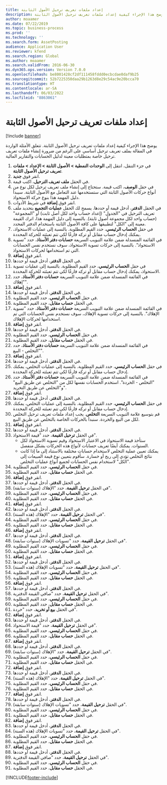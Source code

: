 ```yaml
---
title: إعداد ملفات تعريف ترحيل الأصول الثابتة
description: يوضح هذا الإجراء كيفية إعداد ملفات تعريف ترحيل الأصول الثابتة.
author: moaamer
ms.date: 07/22/2019
ms.topic: business-process
ms.prod: ''
ms.technology: ''
ms.search.form: AssetPosting
audience: Application User
ms.reviewer: kfend
ms.search.region: Global
ms.author: moaamer
ms.search.validFrom: 2016-06-30
ms.dyn365.ops.version: Version 7.0.0
ms.openlocfilehash: be8001428cf2df111458fddd0ecbcdae0daf9b25
ms.sourcegitcommit: 52b7225350daa29b1263d8e29c54ac9e20bcca70
ms.translationtype: HT
ms.contentlocale: ar-SA
ms.lasthandoff: 06/03/2022
ms.locfileid: "8863061"
---
```

# <a name="set-up-fixed-asset-posting-profiles"></a>إعداد ملفات تعريف ترحيل الأصول الثابتة

[!include [banner](../../includes/banner.md)]

يوضح هذا الإجراء كيفية إعداد ملفات تعريف ترحيل الأصول الثابتة. تتعلق الأمثلة الواردة في المقالة بملف تعريف ترحيل أساسي على الرغم من ضرورة إنشاء ملفات تعريف ترحيل خاصة بمتطلبات معينة لدليل الحسابات‬ والتقارير المالية.

1. في جزء التنقل، انتقل إلى **الوحدات النمطية > الأصول الثابتة > الإعداد > ملفات تعريف ترحيل الأصول الثابتة‬**.
2. انقر فوق **جديد**.
3. في الحقل **ملف تعريف الترحيل**، اكتب قيمة.
4. في حقل **الوصف**، اكتب قيمة. ستحتاج إلى إنشاء ملف تعريف ترحيل لكل نوع من أنواع حركات الأصول الثابتة التي ستستخدمها عند التعامل مع الأصول الثابتة. سيبدأ دليل المهمة هذا بنوع حركة الاستحواذ.  
5. انقر فوق **إضافة** في شريط الأدوات.
6. في الحقل **الدفتر**، أدخل قيمة أو حددها. يسمح لك الحقل **عمليات التجميع** بتحديد ملف تعريف الترحيل في "الجدول" (إعداد حساب واحد لكل أصل ثابت) أو "المجموعة" (حساب واحد لكل مجموعة أصول ثابتة). بالنسبة إلى دليل المهمة هذا، اترك القيمة معينة إلى "الكل" لتطبيقها على كافة الأصول الثابتة باستخدام الدفتر المحدد.  
7. في حقل **الحساب الرئيسي**، حدد القيم المطلوبة. بالنسبة إلى عمليات الاستحواذ، يمكنك إدخال حساب مقابل أو تركه فارغًا لكي تتم تعبئته للحركة المحددة.    
8. في القائمة المنسدلة ضمن علامة التبويب السريعة **حسابات دفتر الأستاذ**، حدد "تسوية الاستحواذ‬". بالنسبة إلى حركات تسوية الاستحواذ، سوف نستخدم نفس الحسابات التي تم استخدامها لحركات الاستحواذ.  
9. انقر فوق **إضافة**.
10. في الحقل **الدفتر**، أدخل قيمة أو حددها.
11. في حقل **الحساب الرئيسي**، حدد القيم المطلوبة. بالنسبة إلى عمليات تسوية الاستحواذ، يمكنك إدخال حساب مقابل أو تركه فارغًا لكي تتم تعبئته للحركة المحددة.    
12. في القائمة المنسدلة ضمن علامة التبويب السريعة **حسابات دفتر الأستاذ**، حدد "إهلاك".
13. انقر فوق **إضافة**.
14. في الحقل **الدفتر**، أدخل قيمة أو حددها.
15. في حقل **الحساب الرئيسي**، حدد القيم المطلوبة.
16. في الحقل **حساب مقابل**، حدد القيم المطلوبة.
17. في القائمة المنسدلة ضمن علامة التبويب السريعة **حسابات دفتر الأستاذ**، حدد "تسوية الإهلاك‬". بالنسبة إلى حركات تسوية الإهلاك، سوف نستخدم نفس الحسابات التي تم استخدامها لحركات الإهلاك.  
18. انقر فوق **إضافة**.
19. في الحقل **الدفتر**، أدخل قيمة أو حددها.
20. في حقل **الحساب الرئيسي**، حدد القيم المطلوبة.
21. في الحقل **حساب مقابل**، حدد القيم المطلوبة.
22. في القائمة المنسدلة ضمن علامة التبويب السريعة **حسابات دفتر الأستاذ**، حدد "التخلص - البيع‬".
23. انقر فوق **إضافة**.
24. في الحقل **الدفتر**، أدخل قيمة أو حددها.
25. في حقل **الحساب الرئيسي**، حدد القيم المطلوبة. بالنسبة إلى عمليات التخلص، يمكنك إدخال حساب مقابل أو تركه فارغًا لكي تتم تعبئته للحركة المحددة.  
26. في القائمة المنسدلة ضمن علامة التبويب السريعة **حسابات دفتر الأستاذ**، حدد "التخلص - الخردة‬‬". استخدم الحسابات نفسها لكل من "التخلص عن طريق البيع" و"التخلص عن طريق التخريد".  
27. انقر فوق **إضافة**.
28. في الحقل **الدفتر**، أدخل قيمة أو حددها.
29. في حقل **الحساب الرئيسي**، حدد القيم المطلوبة. بالنسبة إلى عمليات التخلص، يمكنك إدخال حساب مقابل أو تركه فارغًا لكي تتم تعبئته للحركة المحددة.  
30. قم بتوسيع علامة التبويب السريعة **التخلص**. يجب إعداد ملفات تعريف ترحيل التخلص لكل من البيع والخردة.  سنبدأ بالحركات الخاصة بالتخلص عن طريق البيع.  
31. انقر فوق **إضافة**.
32. في الحقل **الدفتر**، أدخل قيمة أو حددها.
33. في الحقل **ترحيل القيمة**، حدد "قيمة الاستحواذ‬".
    * ستأخذ قيمة الاستحواذ في الاعتبار الاستحواذ وقيم تسوية الاستحواذ لكل السنوات. يمكنك أيضًا تعريف حسابات لأنواع هذه الحركات بشكل منفصل.  
    * يمكنك تعيين عملية التخلص لاستخدام حسابات مختلفة بالاستناد إلى ما إذا كانت نتائج التخلص تؤدي إلى ربح أو خسارة. سأقوم بتعيين نوع قيمة المبيعات إلى "الكل" لاستخدام نفس الحسابات لجميع أنواع عمليات التخلص.  
34. في حقل **الحساب الرئيسي**، حدد القيم المطلوبة.
35. في الحقل **حساب مقابل**، حدد القيم المطلوبة.
36. انقر فوق **إضافة**.
37. في الحقل **الدفتر**، أدخل قيمة أو حددها.
38. في الحقل **ترحيل القيمة‬**، حدد "الإهلاك (سنوات سابقة)".  
38. في حقل **الحساب الرئيسي**، حدد القيم المطلوبة.
39. في الحقل **حساب مقابل**، حدد القيم المطلوبة.
40. انقر فوق **إضافة**.
41. في الحقل **الدفتر**، أدخل قيمة أو حددها.
42. في الحقل **ترحيل القيمة‬**، حدد "الإهلاك (هذه السنة)".
43. في حقل **الحساب الرئيسي**، حدد القيم المطلوبة.
44. في الحقل **حساب مقابل**، حدد القيم المطلوبة.
45. انقر فوق **إضافة**.
46. في الحقل **الدفتر**، أدخل قيمة أو حددها.
47. في الحقل **ترحيل القيمة‬**، حدد "تسويات الإهلاك (سنوات سابقة)‬".
48. في حقل **الحساب الرئيسي**، حدد القيم المطلوبة.
49. في الحقل **حساب مقابل**، حدد القيم المطلوبة.
50. انقر فوق **إضافة**.
51. في الحقل **الدفتر**، أدخل قيمة أو حددها.
52. في الحقل **ترحيل القيمة‬**، حدد "تسويات الإهلاك (هذه السنة)".
53. في حقل **الحساب الرئيسي**، حدد القيم المطلوبة.
54. في الحقل **حساب مقابل**، حدد القيم المطلوبة.
55. انقر فوق **إضافة**.
56. في الحقل **الدفتر**، أدخل قيمة أو حددها.
57. في الحقل **ترحيل القيمة‬**، حدد "صافي القيمة الدفترية‬".
58. في حقل **الحساب الرئيسي**، حدد القيم المطلوبة.
59. في الحقل **حساب مقابل**، حدد القيم المطلوبة.
60. في الحقل **بيع أو تخريد‬**، حدد "خردة‬".
61. انقر فوق **إضافة**.
62. في الحقل **الدفتر**، أدخل قيمة أو حددها.
63. في الحقل **ترحيل القيمة**، حدد "قيمة الاستحواذ‬".
64. في حقل **الحساب الرئيسي**، حدد القيم المطلوبة.
65. في الحقل **حساب مقابل**، حدد القيم المطلوبة.
66. انقر فوق **إضافة**.
67. في الحقل **الدفتر**، أدخل قيمة أو حددها.
67. في الحقل **ترحيل القيمة‬**، حدد "الإهلاك (سنوات سابقة)".  
68. في حقل **الحساب الرئيسي**، حدد القيم المطلوبة.
69. في الحقل **حساب مقابل**، حدد القيم المطلوبة.
70. انقر فوق **إضافة**.
71. في الحقل **الدفتر**، أدخل قيمة أو حددها.
72. في الحقل **ترحيل القيمة‬**، حدد "الإهلاك (هذه السنة)".
73. في حقل **الحساب الرئيسي**، حدد القيم المطلوبة.
74. في الحقل **حساب مقابل**، حدد القيم المطلوبة.
75. انقر فوق **إضافة**.
76. في الحقل **الدفتر**، أدخل قيمة أو حددها.
77. في الحقل **ترحيل القيمة‬**، حدد "تسويات الإهلاك (سنوات سابقة)‬".
78. في حقل **الحساب الرئيسي**، حدد القيم المطلوبة.
79. في الحقل **حساب مقابل**، حدد القيم المطلوبة.
80. انقر فوق **إضافة**.
81. في الحقل **الدفتر**، أدخل قيمة أو حددها.
82. في الحقل **ترحيل القيمة‬**، حدد "تسويات الإهلاك (هذه السنة)".
83. في حقل **الحساب الرئيسي**، حدد القيم المطلوبة.
84. في الحقل **حساب مقابل**، حدد القيم المطلوبة.
85. انقر فوق **إضافة**.
86. في الحقل **الدفتر**، أدخل قيمة أو حددها.
87. في الحقل **ترحيل القيمة‬**، حدد "صافي القيمة الدفترية‬".
88. في حقل **الحساب الرئيسي**، حدد القيم المطلوبة.
89. في الحقل **حساب مقابل**، حدد القيم المطلوبة.



[!INCLUDE[footer-include](../../../includes/footer-banner.md)]
